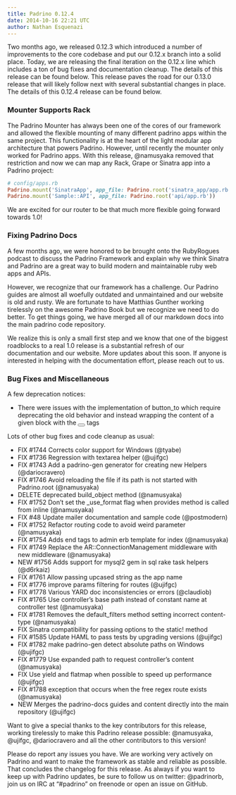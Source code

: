 ```yaml
---
title: Padrino 0.12.4
date: 2014-10-16 22:21 UTC
author: Nathan Esquenazi
---
```


Two months ago, we released 0.12.3 which introduced a number of improvements to the core codebase and put our 0.12.x branch into a solid place. Today, we are releasing the final iteration on the 0.12.x line which includes a ton of bug fixes and documentation cleanup. The details of this release can be found below. This release paves the road for our 0.13.0 release that will likely follow next with several substantial changes in place. The details of this 0.12.4 release can be found below.

### Mounter Supports Rack

The Padrino Mounter has always been one of the cores of our framework and allowed the flexible mounting of many different padrino apps within the same project. This functionality is at the heart of the light modular app architecture that powers Padrino. However, until recently the mounter only worked for Padrino apps. With this release, @namusyaka removed that restriction and now we can map any Rack, Grape or Sinatra app into a Padrino project:

~~~ ruby
# config/apps.rb
Padrino.mount('SinatraApp', app_file: Padrino.root('sinatra_app/app.rb'))
Padrino.mount('Sample::API', app_file: Padrino.root('api/app.rb'))
~~~

We are excited for our router to be that much more flexible going forward towards 1.0!

### Fixing Padrino Docs

A few months ago, we were honored to be brought onto the RubyRogues podcast to discuss the Padrino Framework and explain why we think Sinatra and Padrino are a great way to build modern and maintainable ruby web apps and APIs.

However, we recognize that our framework has a challenge. Our Padrino guides are almost all woefully outdated and unmaintained and our website is old and rusty. We are fortunate to have Matthias Gunther working tirelessly on the awesome Padrino Book but we recognize we need to do better. To get things going, we have merged all of our markdown docs into the main padrino code repository.

We realize this is only a small first step and we know that one of the biggest roadblocks to a real 1.0 release is a substantial refresh of our documentation and our website. More updates about this soon. If anyone is interested in helping with the documentation effort, please reach out to us.

### Bug Fixes and Miscellaneous

A few deprecation notices:

- There were issues with the implementation of button_to which require deprecating the old behavior and instead wrapping the content of a given block with the <button></button> tags

Lots of other bug fixes and code cleanup as usual:

- FIX #1744 Corrects color support for Windows (@tyabe)
- FIX #1736 Regression with textarea helper (@ujifgc)
- FIX #1743 Add a padrino-gen generator for creating new Helpers (@dariocravero)
- FIX #1746 Avoid reloading the file if its path is not started with Padrino.root (@namusyaka)
- DELETE deprecated build_object method (@namusyaka)
- FIX #1752 Don’t set the _use_format flag when provides method is called from inline (@namusyaka)
- FIX #48 Update mailer documentation and sample code (@postmodern)
- FIX #1752 Refactor routing code to avoid weird parameter (@namusyaka)
- FIX #1754 Adds end tags to admin erb template for index (@namusyaka)
- FIX #1749 Replace the AR::ConnectionManagement middleware with new middleware (@namusyaka)
- NEW #1756 Adds support for mysql2 gem in sql rake task helpers (@d6rkaiz)
- FIX #1761 Allow passing upcased string as the app name
- FIX #1776 improve params filtering for routes (@ujifgc)
- FIX #1778 Various YARD doc inconsistencies or errors (@claudiob)
- FIX #1765 Use controller’s base path instead of constant name at controller test (@namusyaka)
- FIX #1781 Removes the default_filters method setting incorrect content-type (@namusyaka)
- FIX Sinatra compatibility for passing options to the static! method
- FIX #1585 Update HAML to pass tests by upgrading versions (@ujifgc)
- FIX #1782 make padrino-gen detect absolute paths on Windows (@ujifgc)
- FIX #1779 Use expanded path to request controller’s content (@namusyaka)
- FIX Use yield and flatmap when possible to speed up performance (@ujifgc)
- FIX #1788 exception that occurs when the free regex route exists (@namusyaka)
- NEW Merges the padrino-docs guides and content directly into the main repository (@ujifgc)

Want to give a special thanks to the key contributors for this release, working tirelessly to make this Padrino release possible: @namusyaka, @ujifgc, @dariocravero and all the other contributors to this version!

Please do report any issues you have. We are working very actively on Padrino and want to make the framework as stable and reliable as possible. That concludes the changelog for this release. As always if you want to keep up with Padrino updates, be sure to follow us on twitter: @padrinorb, join us on IRC at “#padrino” on freenode or open an issue on GitHub.
